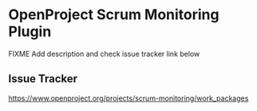 # OpenProject Scrum Monitoring Plugin

FIXME Add description and check issue tracker link below

## Issue Tracker

https://www.openproject.org/projects/scrum-monitoring/work_packages

